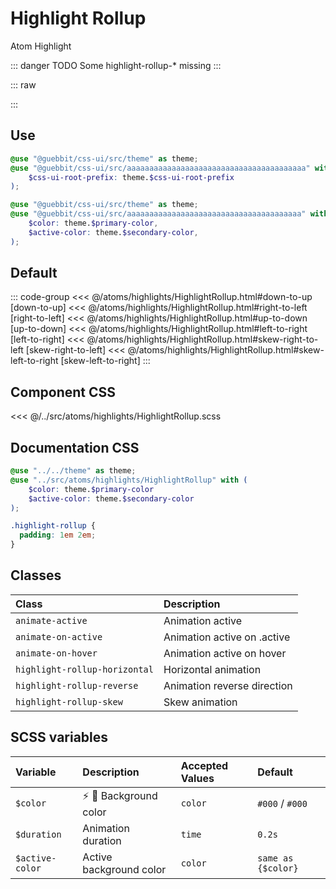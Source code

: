 # Highlight Rollup

<Badge type="tip">Atom</Badge> <Badge type="info">Highlight</Badge>

::: danger TODO
Some highlight-rollup-* missing
:::

::: raw
<div class="dev-section">
    <!--@include: ../../atoms/highlights/HighlightRollup.html -->
</div>
:::

## Use

```scss
@use "@guebbit/css-ui/src/theme" as theme;
@use "@guebbit/css-ui/src/aaaaaaaaaaaaaaaaaaaaaaaaaaaaaaaaaaaaaaaa" with (
    $css-ui-root-prefix: theme.$css-ui-root-prefix
);
```

```scss
@use "@guebbit/css-ui/src/theme" as theme;
@use "@guebbit/css-ui/src/aaaaaaaaaaaaaaaaaaaaaaaaaaaaaaaaaaaaaaa" with (
    $color: theme.$primary-color,
    $active-color: theme.$secondary-color,
);
```

## Default

::: code-group
<<< @/atoms/highlights/HighlightRollup.html#down-to-up [down-to-up]
<<< @/atoms/highlights/HighlightRollup.html#right-to-left [right-to-left]
<<< @/atoms/highlights/HighlightRollup.html#up-to-down [up-to-down]
<<< @/atoms/highlights/HighlightRollup.html#left-to-right [left-to-right]
<<< @/atoms/highlights/HighlightRollup.html#skew-right-to-left [skew-right-to-left]
<<< @/atoms/highlights/HighlightRollup.html#skew-left-to-right [skew-left-to-right]
:::

## Component CSS

<<< @/../src/atoms/highlights/HighlightRollup.scss

## Documentation CSS

```scss
@use "../../theme" as theme;
@use "../src/atoms/highlights/HighlightRollup" with (
    $color: theme.$primary-color
    $active-color: theme.$secondary-color
);

.highlight-rollup {
  padding: 1em 2em;
}
```

## Classes

| Class                         | Description                 |
|:------------------------------|:----------------------------|
| `animate-active`              | Animation active            |
| `animate-on-active`           | Animation active on .active |
| `animate-on-hover`            | Animation active on hover   |
| `highlight-rollup-horizontal` | Horizontal animation        |
| `highlight-rollup-reverse`    | Animation reverse direction |
| `highlight-rollup-skew`       | Skew animation              |


## SCSS variables

| Variable         | Description                                           | Accepted Values | Default            |
|:-----------------|:------------------------------------------------------|:----------------|:-------------------|
| `$color`         | :zap: :first_quarter_moon_with_face: Background color | `color`         | `#000` / `#000`    |
| `$duration`      | Animation duration                                    | `time`          | `0.2s`             |
| `$active-color`  | Active background color                               | `color`         | `same as {$color}` |


<style lang="scss">
@use "../docs/theme" as theme;
@use "../src/atoms/highlights/HighlightRollup" with (
    $color: theme.$primary-color,
    $active-color: theme.$secondary-color
);

.highlight-rollup {
    padding: 1em 2em;
}
</style>